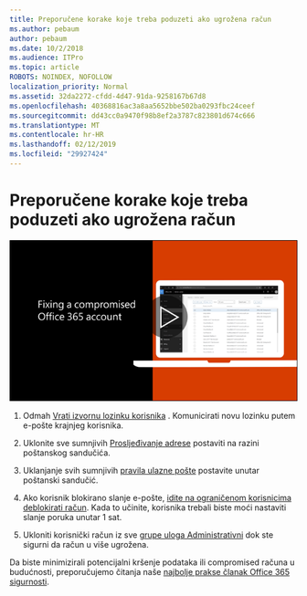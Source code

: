 ```yaml
---
title: Preporučene korake koje treba poduzeti ako ugrožena račun
ms.author: pebaum
author: pebaum
ms.date: 10/2/2018
ms.audience: ITPro
ms.topic: article
ROBOTS: NOINDEX, NOFOLLOW
localization_priority: Normal
ms.assetid: 32da2272-cfdd-4d47-91da-9258167b67d8
ms.openlocfilehash: 40368816ac3a8aa5652bbe502ba0293fbc24ceef
ms.sourcegitcommit: dd43cc0a9470f98b8ef2a3787c823801d674c666
ms.translationtype: MT
ms.contentlocale: hr-HR
ms.lasthandoff: 02/12/2019
ms.locfileid: "29927424"
---
```

# <a name="recommended-steps-to-take-if-an-account-is-compromised"></a>Preporučene korake koje treba poduzeti ako ugrožena račun

[![Popravljanje compromised računa za Office 365](media/797f355b-22a1-468e-91a4-a9d5bc45b19a.png)](https://www.microsoft.com/videoplayer/embed/RE2jvOb?pid=ocpVideo0-innerdiv-oneplayer&amp;postJsllMsg=true&amp;maskLevel=20&amp;autoplay=true)
  
1. Odmah [Vrati izvornu lozinku korisnika](https://support.office.com/article/7a5d073b-7fae-4aa5-8f96-9ecd041aba9c) . Komunicirati novu lozinku putem e-pošte krajnjeg korisnika. 
    
2. Uklonite sve sumnjivih [Prosljeđivanje adrese](https://support.office.com/article/ab5eb117-0f22-4fa7-a662-3a6bdb0add74) postaviti na razini poštanskog sandučića. 
    
3. Uklanjanje svih sumnjivih [pravila ulazne pošte](https://support.office.com/article/1433E3A0-7FB0-4999-B536-50E05CB67FED) postavite unutar poštanski sandučić. 
    
4. Ako korisnik blokirano slanje e-pošte, [idite na ograničenom korisnicima deblokirati račun](https://protection.office.com/?hash=/restrictedusers). Kada to učinite, korisnika trebali biste moći nastaviti slanje poruka unutar 1 sat.
    
5. Ukloniti korisnički račun iz sve [grupe uloga Administrativni](https://support.office.com/article/eac4d046-1afd-4f1a-85fc-8219c79e1504) dok ste sigurni da račun u više ugrožena. 
    
Da biste minimizirali potencijalni kršenje podataka ili compromised računa u budućnosti, preporučujemo čitanja naše [najbolje prakse članak Office 365 sigurnosti](https://support.office.com/article/9295e396-e53d-49b9-ae9b-0b5828cdedc3).
  

